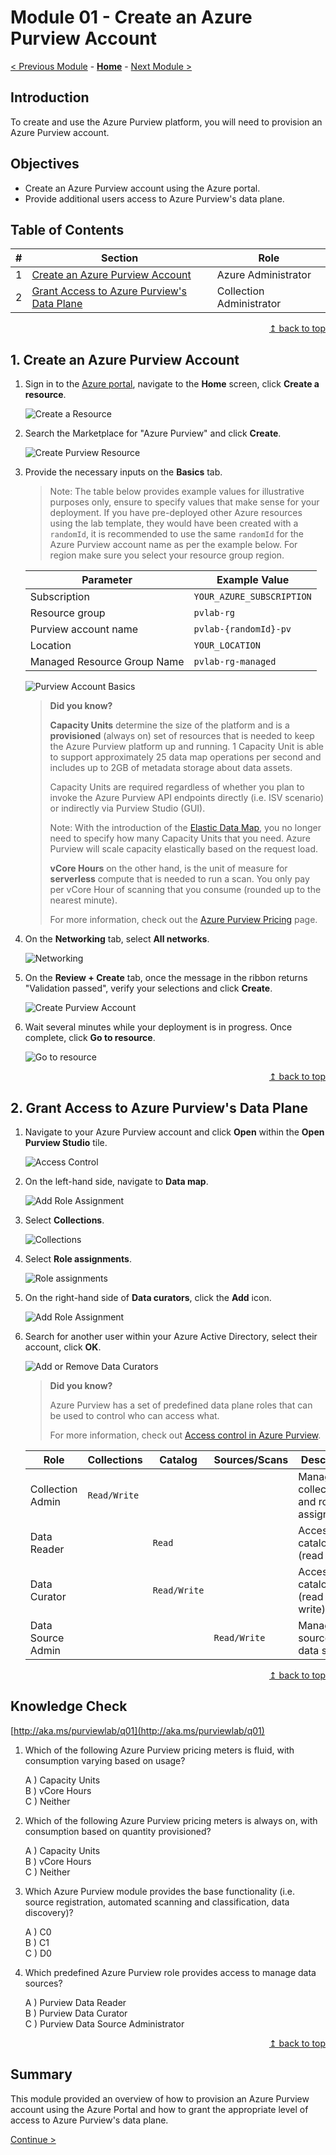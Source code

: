 # Module 01 - Create an Azure Purview Account

[< Previous Module](../modules/module00.md) - **[Home](../README.md)** - [Next Module >](../modules/module02a.md)

## Introduction

To create and use the Azure Purview platform, you will need to provision an Azure Purview account.

## Objectives

* Create an Azure Purview account using the Azure portal.
* Provide additional users access to Azure Purview's data plane.

## Table of Contents

| #  | Section | Role |
| --- | --- | --- |
| 1 | [Create an Azure Purview Account](#1-create-an-azure-purview-account) | Azure Administrator |
| 2 | [Grant Access to Azure Purview's Data Plane](#2-grant-access-to-azure-purviews-data-plane) | Collection Administrator |

<div align="right"><a href="#module-01---create-an-azure-purview-account">↥ back to top</a></div>

## 1. Create an Azure Purview Account

1. Sign in to the [Azure portal](https://portal.azure.com), navigate to the **Home** screen, click **Create a resource**.

    ![Create a Resource](../images/module01/01.01-create-resource.png)  

2. Search the Marketplace for "Azure Purview" and click **Create**.

    ![Create Purview Resource](../images/module01/01.02-create-purview.png)

3. Provide the necessary inputs on the **Basics** tab.  

    > Note: The table below provides example values for illustrative purposes only, ensure to specify values that make sense for your deployment. If you have pre-deployed other Azure resources using the lab template, they would have been created with a `randomId`, it is recommended to use the same `randomId` for the Azure Purview account name as per the example below. For region make sure you select your resource group region.

    | Parameter  | Example Value |
    | --- | --- |
    | Subscription | `YOUR_AZURE_SUBSCRIPTION` |
    | Resource group | `pvlab-rg` |
    | Purview account name | `pvlab-{randomId}-pv` |
    | Location | `YOUR_LOCATION` |
    | Managed Resource Group Name | `pvlab-rg-managed` |

    ![Purview Account Basics](../images/module01/_01.03-create-basic.png)

    > **Did you know?**
    >
    > **Capacity Units** determine the size of the platform and is a **provisioned** (always on) set of resources that is needed to keep the Azure Purview platform up and running. 1 Capacity Unit is able to support approximately 25 data map operations per second and includes up to 2GB of metadata storage about data assets.
    >
    > Capacity Units are required regardless of whether you plan to invoke the Azure Purview API endpoints directly (i.e. ISV scenario) or indirectly via Purview Studio (GUI).
    >
    > Note: With the introduction of the [Elastic Data Map](https://docs.microsoft.com/en-us/azure/purview/concept-elastic-data-map), you no longer need to specify how many Capacity Units that you need. Azure Purview will scale capacity elastically based on the request load.
    > 
    > **vCore Hours** on the other hand, is the unit of measure for **serverless** compute that is needed to run a scan. You only pay per vCore Hour of scanning that you consume (rounded up to the nearest minute).
    >
    > For more information, check out the [Azure Purview Pricing](https://azure.microsoft.com/en-us/pricing/details/azure-purview/) page.

4. On the **Networking** tab, select **All networks**.
   
    ![Networking](../images/module01/_01.04-create-networking.png)

5. On the **Review + Create** tab, once the message in the ribbon returns "Validation passed", verify your selections and click **Create**.

    ![Create Purview Account](../images/module01/_01.05-create-create.png)

6. Wait several minutes while your deployment is in progress. Once complete, click **Go to resource**.

    ![Go to resource](../images/module01/_01.06-goto-resource.png)

<div align="right"><a href="#module-01---create-an-azure-purview-account">↥ back to top</a></div>

## 2. Grant Access to Azure Purview's Data Plane

1. Navigate to your Azure Purview account and click **Open** within the **Open Purview Studio** tile.

    ![Access Control](../images/module01/_01.07-open-studio.png)

2. On the left-hand side, navigate to **Data map**.

    ![Add Role Assignment](../images/module01/_01.08-studio-datamap.png)

3. Select **Collections**.

    ![Collections](../images/module01/_01.09-datamap-collections.png)

    
4. Select **Role assignments**.

    ![Role assignments](../images/module01/_01.10-collections-roleassignments.png)

5. On the right-hand side of **Data curators**, click the **Add** icon.

    ![Add Role Assignment](../images/module01/_01.11-roleassignments-datacurator.png)

6. Search for another user within your Azure Active Directory, select their account, click **OK**.

    ![Add or Remove Data Curators](../images/module01/_01.12-datacurator-add.png)

    > **Did you know?**
    >
    > Azure Purview has a set of predefined data plane roles that can be used to control who can access what.
    >
    > For more information, check out [Access control in Azure Purview](https://docs.microsoft.com/en-us/azure/purview/catalog-permissions).

    | Role  | Collections | Catalog | Sources/Scans | Description | 
    | --- | --- | --- | --- | --- |
    | Collection Admin | `Read/Write` | | | Manage collections and role assignments. |
    | Data Reader ||  `Read` |  | Access to catalog (read only). |
    | Data Curator || `Read/Write` |  | Access to catalog (read & write). |
    | Data Source Admin |  || `Read/Write` | Manage data sources and data scans. |

<div align="right"><a href="#module-01---create-an-azure-purview-account">↥ back to top</a></div>

## Knowledge Check

[http://aka.ms/purviewlab/q01](http://aka.ms/purviewlab/q01)

1. Which of the following Azure Purview pricing meters is fluid, with consumption varying based on usage?

    A ) Capacity Units  
    B ) vCore Hours  
    C ) Neither

2. Which of the following Azure Purview pricing meters is always on, with consumption based on quantity provisioned?

    A ) Capacity Units  
    B ) vCore Hours  
    C ) Neither

3. Which Azure Purview module provides the base functionality (i.e. source registration, automated scanning and classification, data discovery)?

    A ) C0  
    B ) C1  
    C ) D0

4. Which predefined Azure Purview role provides access to manage data sources?

    A ) Purview Data Reader  
    B ) Purview Data Curator  
    C ) Purview Data Source Administrator

<div align="right"><a href="#module-01---create-an-azure-purview-account">↥ back to top</a></div>

## Summary

This module provided an overview of how to provision an Azure Purview account using the Azure Portal and how to grant the appropriate level of access to Azure Purview's data plane.

[Continue >](../modules/module02a.md)
